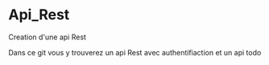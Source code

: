 # Api_Rest
 Creation d'une api Rest

Dans ce git vous y trouverez un api Rest avec authentifiaction et un api todo
